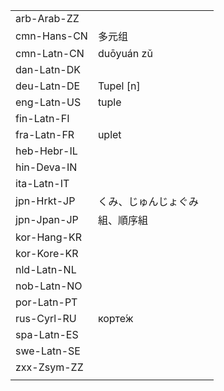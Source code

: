 | | | |
|-|-|-|
| arb-Arab-ZZ |  |  |
| cmn-Hans-CN | 多元组 |  |
| cmn-Latn-CN | duōyuán zǔ |  |
| dan-Latn-DK |  |  |
| deu-Latn-DE | Tupel [n] |  |
| eng-Latn-US | tuple |  |
| fin-Latn-FI |  |  |
| fra-Latn-FR | uplet |  |
| heb-Hebr-IL |  |  |
| hin-Deva-IN |  |  |
| ita-Latn-IT |  |  |
| jpn-Hrkt-JP | くみ、じゅんじょぐみ |  |
| jpn-Jpan-JP | 組、順序組 |  |
| kor-Hang-KR |  |  |
| kor-Kore-KR |  |  |
| nld-Latn-NL |  |  |
| nob-Latn-NO |  |  |
| por-Latn-PT |  |  |
| rus-Cyrl-RU | корте́ж |  |
| spa-Latn-ES |  |  |
| swe-Latn-SE |  |  |
| zxx-Zsym-ZZ |  |  |
|  |  |  |
